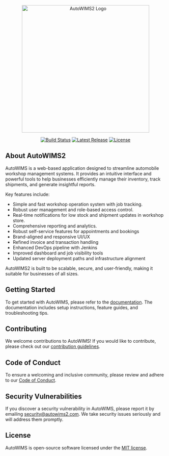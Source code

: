 <p align="center"><a href="https://github.com/HaimanResourcesConsulting/autowims2.0/blob/uat/public/img/autowims_logo.png" target="_blank"><img src="https://github.com/HaimanResourcesConsulting/autowims2.0/blob/uat/public/img/autowims_logo.png" width="400" alt="AutoWIMS2 Logo"></a></p>

<p align="center">
<a href="https://github.com/hrc-1/autowims2/actions"><img src="https://github.com/hrc-1/autowims2/workflows/tests/badge.svg" alt="Build Status"></a>
<a href="https://github.com/hrc-1/autowims2/releases"><img src="https://img.shields.io/github/v/release/hrc-1/autowims2" alt="Latest Release"></a>
<a href="https://github.com/hrc-1/autowims2/blob/main/LICENSE"><img src="https://img.shields.io/github/license/hrc-1/autowims2" alt="License"></a>
</p>

## About AutoWIMS2

AutoWIMS is a web-based application designed to streamline automobile workshop management systems. It provides an intuitive interface and powerful tools to help businesses efficiently manage their inventory, track shipments, and generate insightful reports.

Key features include:

- Simple and fast workshop operation system with job tracking.
- Robust user management and role-based access control.
- Real-time notifications for low stock and shipment updates in workshop store.
- Comprehensive reporting and analytics.
- Robust self-service features for appointments and bookings
- Brand-aligned and responsive UI/UX
- Refined invoice and transaction handling
- Enhanced DevOps pipeline with Jenkins
- Improved dashboard and job visibility tools
- Updated server deployment paths and infrastructure alignment

AutoWIMS2 is built to be scalable, secure, and user-friendly, making it suitable for businesses of all sizes.

## Getting Started

To get started with AutoWIMS, please refer to the [documentation](https://github.com/hrc-1/autowims2/wiki). The documentation includes setup instructions, feature guides, and troubleshooting tips.

## Contributing

We welcome contributions to AutoWIMS! If you would like to contribute, please check out our [contribution guidelines](https://github.com/hrc-1/autowims2/blob/main/CONTRIBUTING.md).

## Code of Conduct

To ensure a welcoming and inclusive community, please review and adhere to our [Code of Conduct](https://github.com/hrc-1/autowims2/blob/main/CODE_OF_CONDUCT.md).

## Security Vulnerabilities

If you discover a security vulnerability in AutoWIMS, please report it by emailing [security@autowims2.com](mailto:security@autowims2.com). We take security issues seriously and will address them promptly.

## License

AutoWIMS is open-source software licensed under the [MIT license](https://opensource.org/licenses/MIT).
